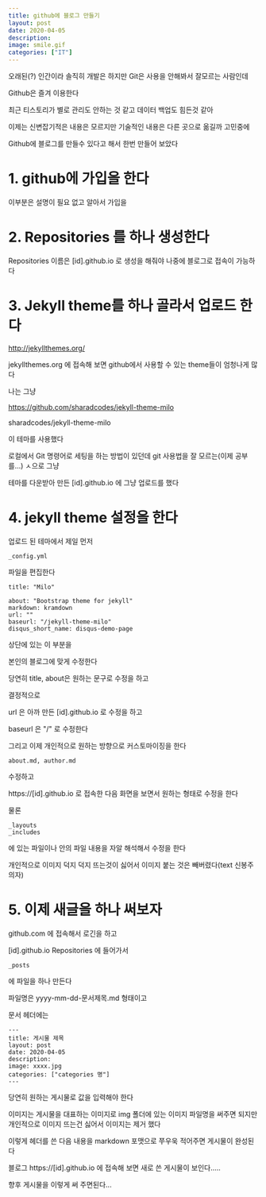 ```yaml
---
title: github에 블로그 만들기
layout: post
date: 2020-04-05
description: 
image: smile.gif
categories: ["IT"]
---
```



오래된(?) 인간이라 솔직히 개발은 하지만 Git은 사용을 안해봐서 잘모르는 사람인데

Github은 즐겨 이용한다

최근 티스토리가 별로 관리도 안하는 것 같고 데이터 백업도 힘든것 같아

이제는 신변잡기적은 내용은 모르지만 기술적인 내용은 다른 곳으로 옮길까 고민중에

Github에 블로그를 만들수 있다고 해서 한번 만들어 보았다


# 1. github에 가입을 한다

 이부분은 설명이 필요 없고 알아서 가입을

# 2. Repositories 를 하나 생성한다

 Repositories 이름은 [id].github.io 로 생성을 해줘야 나중에 블로그로 접속이 가능하다

# 3. Jekyll theme를 하나 골라서 업로드 한다

 http://jekyllthemes.org/

 jekyllthemes.org 에 접속해 보면 github에서 사용할 수 있는 theme들이 엄청나게 많다

 나는 그냥 

 https://github.com/sharadcodes/jekyll-theme-milo

 sharadcodes/jekyll-theme-milo

 이 테마를 사용했다

 로컬에서 Git 명령어로 세팅을 하는 방법이 있던데 git 사용법을 잘 모르는(이제 공부를...) ㅅ으로 그냥 

 테마를 다운받아 만든 [id].github.io 에 그냥 업로드를 했다


# 4. jekyll theme 설정을 한다

 업로드 된 테마에서 제일 먼저 

```
_config.yml 
```

 파일을 편집한다

```
title: "Milo"

about: "Bootstrap theme for jekyll"
markdown: kramdown
url: ""
baseurl: "/jekyll-theme-milo"
disqus_short_name: disqus-demo-page
```

 상단에 있는 이 부분을

 본인의 블로그에 맞게 수정한다

 당연히 title, about은 원하는 문구로 수정을 하고

 결정적으로

 url 은 아까 만든 [id].github.io 로 수정을 하고

 baseurl 은 "/" 로 수정한다

 
 그리고 이제 개인적으로 원하는 방향으로 커스토마이징을 한다 
```
about.md, author.md 
```
 수정하고

 https://[id].github.io 로 접속한 다음 화면을 보면서 원하는 형태로 수정을 한다

 물론
```
_layouts 
_includes
```

 에 있는 파일이나  안의 파일 내용을 자알 해석해서 수정을 한다

 개인적으로 이미지 덕지 덕지 뜨는것이 싫어서 이미지 붙는 것은 빼버렸다(text 신봉주의자)

# 5. 이제 새글을 하나 써보자

 github.com 에 접속해서 로긴을 하고 

 [id].github.io Repositories 에 들어가서 
```
_posts 
```

 에 파일을 하나 만든다 

 파일명은 yyyy-mm-dd-문서제목.md  형태이고

 문서 헤더에는 
```
---
title: 게시물 제목
layout: post
date: 2020-04-05
description: 
image: xxxx.jpg
categories: ["categories 명"]
---
```
 당연히 원하는 게시물로 값을 입력해야 한다

 이미지는 게시물을 대표하는 이미지로 img 폴더에 있는 이미지 파일명을 써주면 되지만 개인적으로 이미지 뜨는건 싫어서 이미지는 제거 했다

 이렇게 헤더를 쓴 다음 내용을 markdown 포맷으로 쭈우욱 적어주면 게시물이 완성된다

 블로그 https://[id].github.io 에 접속해 보면 새로 쓴 게시물이 보인다.....

 향후 게시물을 이렇게 써 주면된다...

